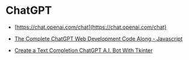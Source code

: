 # ChatGPT

-   [https://chat.openai.com/chat](https://chat.openai.com/chat)

-   [The Complete ChatGPT Web Development Code Along - Javascript](./Curricula/The-Complete-ChatGPT-Web-Development-Code-Along-Javascript/Readme.md)

-   [Create a Text Completion ChatGPT A.I. Bot With Tkinter](./Curricula/Create-a-Text-Completion-ChatGPT-A-I-Bot-With-Tkinter/Readme.md)
